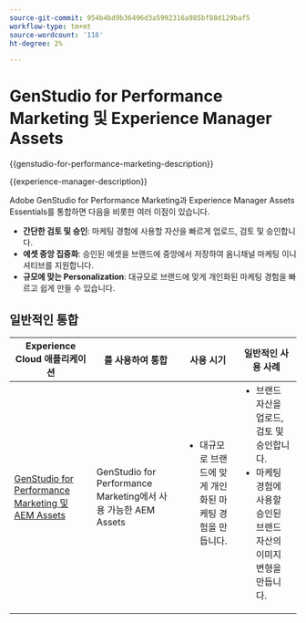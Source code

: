 ```yaml
---
source-git-commit: 954b4bd9b36496d3a5992316a985bf88d129baf5
workflow-type: tm+mt
source-wordcount: '116'
ht-degree: 2%

---
```



# GenStudio for Performance Marketing 및 Experience Manager Assets

{{genstudio-for-performance-marketing-description}}

{{experience-manager-description}}

Adobe GenStudio for Performance Marketing과 Experience Manager Assets Essentials를 통합하면 다음을 비롯한 여러 이점이 있습니다.

+ **간단한 검토 및 승인**: 마케팅 경험에 사용할 자산을 빠르게 업로드, 검토 및 승인합니다.
+ **에셋 중앙 집중화**: 승인된 에셋을 브랜드에 중앙에서 저장하여 옴니채널 마케팅 이니셔티브를 지원합니다.
+ **규모에 맞는 Personalization**: 대규모로 브랜드에 맞게 개인화된 마케팅 경험을 빠르고 쉽게 만들 수 있습니다.

## 일반적인 통합

<table>
    <thead>
        <tr>
            <th>Experience Cloud 애플리케이션</th>
            <th>를 사용하여 통합</th>
            <th>사용 시기</th>
            <th>일반적인 사용 사례</th>
        </tr>
    </thead>
    <tbody>
        <tr>
            <td><a href="../../integrations/tutorials/aem-genstudio-for-performance-marketing/overview.md" target="_blank" rel="noreferrer">GenStudio for Performance Marketing 및 AEM Assets</a></td>
            <td>GenStudio for Performance Marketing에서 사용 가능한 AEM Assets</td>
            <td>
                <ul style="margin-top: 0;">
                    <li>대규모로 브랜드에 맞게 개인화된 마케팅 경험을 만듭니다.</li>
                </ul>
            </td>
            <td>
                <ul style="margin-top: 0;">
                    <li>브랜드 자산을 업로드, 검토 및 승인합니다.</li>
                    <li>마케팅 경험에 사용할 승인된 브랜드 자산의 이미지 변형을 만듭니다.</li>
                </ul>
            </td>
        </tr>        
    </tbody>          
</table>
